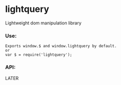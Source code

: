 # lightquery
Lightweight dom manipulation library

### Use:
```
Exports window.$ and window.lightquery by default.
or
var $ = require('lightquery');
```

### API:
LATER
